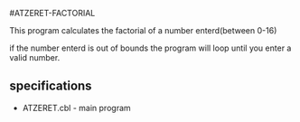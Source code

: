 #ATZERET-FACTORIAL

This program calculates the factorial of a number enterd(between 0-16)

if the number enterd is out of bounds the program will loop until you enter a valid number.

## specifications

* ATZERET.cbl - main program
